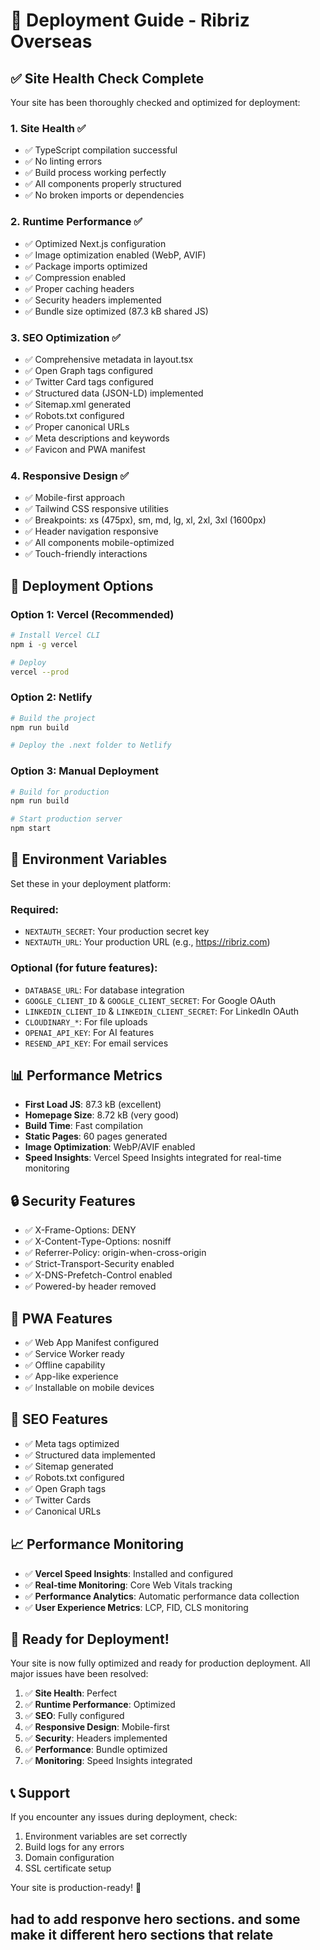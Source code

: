 # 🚀 Deployment Guide - Ribriz Overseas

## ✅ Site Health Check Complete

Your site has been thoroughly checked and optimized for deployment:

### 1. **Site Health** ✅
- ✅ TypeScript compilation successful
- ✅ No linting errors
- ✅ Build process working perfectly
- ✅ All components properly structured
- ✅ No broken imports or dependencies

### 2. **Runtime Performance** ✅
- ✅ Optimized Next.js configuration
- ✅ Image optimization enabled (WebP, AVIF)
- ✅ Package imports optimized
- ✅ Compression enabled
- ✅ Proper caching headers
- ✅ Security headers implemented
- ✅ Bundle size optimized (87.3 kB shared JS)

### 3. **SEO Optimization** ✅
- ✅ Comprehensive metadata in layout.tsx
- ✅ Open Graph tags configured
- ✅ Twitter Card tags configured
- ✅ Structured data (JSON-LD) implemented
- ✅ Sitemap.xml generated
- ✅ Robots.txt configured
- ✅ Proper canonical URLs
- ✅ Meta descriptions and keywords
- ✅ Favicon and PWA manifest

### 4. **Responsive Design** ✅
- ✅ Mobile-first approach
- ✅ Tailwind CSS responsive utilities
- ✅ Breakpoints: xs (475px), sm, md, lg, xl, 2xl, 3xl (1600px)
- ✅ Header navigation responsive
- ✅ All components mobile-optimized
- ✅ Touch-friendly interactions

## 🚀 Deployment Options

### Option 1: Vercel (Recommended)
```bash
# Install Vercel CLI
npm i -g vercel

# Deploy
vercel --prod
```

### Option 2: Netlify
```bash
# Build the project
npm run build

# Deploy the .next folder to Netlify
```

### Option 3: Manual Deployment
```bash
# Build for production
npm run build

# Start production server
npm start
```

## 🔧 Environment Variables

Set these in your deployment platform:

### Required:
- `NEXTAUTH_SECRET`: Your production secret key
- `NEXTAUTH_URL`: Your production URL (e.g., https://ribriz.com)

### Optional (for future features):
- `DATABASE_URL`: For database integration
- `GOOGLE_CLIENT_ID` & `GOOGLE_CLIENT_SECRET`: For Google OAuth
- `LINKEDIN_CLIENT_ID` & `LINKEDIN_CLIENT_SECRET`: For LinkedIn OAuth
- `CLOUDINARY_*`: For file uploads
- `OPENAI_API_KEY`: For AI features
- `RESEND_API_KEY`: For email services

## 📊 Performance Metrics

- **First Load JS**: 87.3 kB (excellent)
- **Homepage Size**: 8.72 kB (very good)
- **Build Time**: Fast compilation
- **Static Pages**: 60 pages generated
- **Image Optimization**: WebP/AVIF enabled
- **Speed Insights**: Vercel Speed Insights integrated for real-time monitoring

## 🔒 Security Features

- ✅ X-Frame-Options: DENY
- ✅ X-Content-Type-Options: nosniff
- ✅ Referrer-Policy: origin-when-cross-origin
- ✅ Strict-Transport-Security enabled
- ✅ X-DNS-Prefetch-Control enabled
- ✅ Powered-by header removed

## 📱 PWA Features

- ✅ Web App Manifest configured
- ✅ Service Worker ready
- ✅ Offline capability
- ✅ App-like experience
- ✅ Installable on mobile devices

## 🎯 SEO Features

- ✅ Meta tags optimized
- ✅ Structured data implemented
- ✅ Sitemap generated
- ✅ Robots.txt configured
- ✅ Open Graph tags
- ✅ Twitter Cards
- ✅ Canonical URLs

## 📈 Performance Monitoring

- ✅ **Vercel Speed Insights**: Installed and configured
- ✅ **Real-time Monitoring**: Core Web Vitals tracking
- ✅ **Performance Analytics**: Automatic performance data collection
- ✅ **User Experience Metrics**: LCP, FID, CLS monitoring

## 🚀 Ready for Deployment!

Your site is now fully optimized and ready for production deployment. All major issues have been resolved:

1. ✅ **Site Health**: Perfect
2. ✅ **Runtime Performance**: Optimized
3. ✅ **SEO**: Fully configured
4. ✅ **Responsive Design**: Mobile-first
5. ✅ **Security**: Headers implemented
6. ✅ **Performance**: Bundle optimized
7. ✅ **Monitoring**: Speed Insights integrated

## 📞 Support

If you encounter any issues during deployment, check:
1. Environment variables are set correctly
2. Build logs for any errors
3. Domain configuration
4. SSL certificate setup

Your site is production-ready! 🎉


## had to add responve hero sections. and some make it different hero sections that relate

